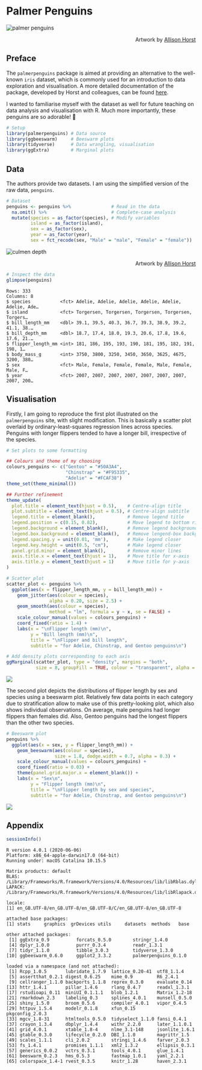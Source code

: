 Palmer Penguins
================

![palmer penguins](palmer-penguins.png)

<div style="text-align: right">

Artwork by [Allison Horst](https://www.allisonhorst.com)

</div>

## Preface

The `palmerpenguins` package is aimed at providing an alternative to the
well-known `iris` dataset, which is commonly used for an introduction to
data exploration and visualisation. A more detailed documentation of the
package, developed by Horst and colleagues, can be found
[here](https://allisonhorst.github.io/palmerpenguins/).

I wanted to familiarise myself with the dataset as well for future
teaching on data analysis and visualisation with R. Much more
importantly, these penguins are so adorable\! 🐧

``` r
# Setup
library(palmerpenguins) # Data source
library(ggbeeswarm)     # Beeswarm plots
library(tidyverse)      # Data wrangling, visualisation
library(ggExtra)        # Marginal plots
```

## Data

The authors provide two datasets. I am using the simplified version of
the raw data, `penguins`.

``` r
# Dataset
penguins <- penguins %>%               # Read in the data
  na.omit() %>%                        # Complete-case analysis
  mutate(species = as_factor(species), # Modify variables
         island = as_factor(island),
         sex = as_factor(sex),
         year = as_factor(year),
         sex = fct_recode(sex, "Male" = "male", "Female" = "female"))
```

![culmen depth](culmen_depth.png)

<div style="text-align: right">

Artwork by [Allison Horst](https://www.allisonhorst.com)

</div>

``` r
# Inspect the data
glimpse(penguins)
```

    Rows: 333
    Columns: 8
    $ species           <fct> Adelie, Adelie, Adelie, Adelie, Adelie, Adelie, Ade…
    $ island            <fct> Torgersen, Torgersen, Torgersen, Torgersen, Torgers…
    $ bill_length_mm    <dbl> 39.1, 39.5, 40.3, 36.7, 39.3, 38.9, 39.2, 41.1, 38.…
    $ bill_depth_mm     <dbl> 18.7, 17.4, 18.0, 19.3, 20.6, 17.8, 19.6, 17.6, 21.…
    $ flipper_length_mm <int> 181, 186, 195, 193, 190, 181, 195, 182, 191, 198, 1…
    $ body_mass_g       <int> 3750, 3800, 3250, 3450, 3650, 3625, 4675, 3200, 380…
    $ sex               <fct> Male, Female, Female, Female, Male, Female, Male, F…
    $ year              <fct> 2007, 2007, 2007, 2007, 2007, 2007, 2007, 2007, 200…

## Visualisation

Firstly, I am going to reproduce the first plot illustrated on the
`palmerpenguins` site, with slight modification. This is basically a
scatter plot overlaid by ordinary-least-squares regression lines across
species. Penguins with longer flippers tended to have a longer bill,
irrespective of the species.

``` r
# Set plots to some formatting

## Colours and theme of my choosing
colours_penguins <- c("Gentoo" = "#50A3A4",
                      "Chinstrap" = "#F95335",
                      "Adelie" = "#FCAF38")
theme_set(theme_minimal())

## Further refinement
theme_update(
  plot.title = element_text(hjust = 0.5),    # Centre-align title
  plot.subtitle = element_text(hjust = 0.5), # Centre-align subtitle
  legend.title = element_blank(),            # Remove legend title
  legend.position = c(0.15, 0.82),           # Move legend to bottom right
  legend.background = element_blank(),       # Remove legend background
  legend.box.background = element_blank(),   # Remove lengend-box background
  legend.spacing.y = unit(0.01, 'mm'),       # Make legend closer
  legend.key.height = unit(0.5, "cm"),       # Make legend closer
  panel.grid.minor = element_blank(),        # Remove minor lines
  axis.title.x = element_text(hjust = 1),    # Move title for x-axis
  axis.title.y = element_text(hjust = 1)     # Move title for y-axis
)
```

``` r
# Scatter plot
scatter_plot <- penguins %>% 
  ggplot(aes(x = flipper_length_mm, y = bill_length_mm)) +
    geom_jitter(aes(colour = species),
                alpha = 0.20, size = 2.5) +
    geom_smooth(aes(colour = species),
                method = "lm", formula = y ~ x, se = FALSE) +
    scale_colour_manual(values = colours_penguins) +
    coord_fixed(ratio = 1.4) +
    labs(x = "\nFlipper length (mm)\n",
         y = "Bill length (mm)\n",
         title = "\nFlipper and bill length",
         subtitle = "for Adelie, Chinstrap, and Gentoo penguins\n")

# Add density plots corresponding to each axis
ggMarginal(scatter_plot, type = "density", margins = "both",
           size = 8, groupFill = TRUE, colour = "transparent", alpha = 0.25)
```

<img src="palmer-penguins_files/figure-gfm/scatter-plot-1.png" style="display: block; margin: auto;" />

The second plot depicts the distributions of flipper length by sex and
species using a beeswarm plot. Relatively few data points in each
category due to stratification allow to make use of this pretty-looking
plot, which also shows individual observations. On average, male
penguins had longer flippers than females did. Also, Gentoo penguins had
the longest flippers than the other two species.

``` r
# Beeswarm plot
penguins %>% 
  ggplot(aes(x = sex, y = flipper_length_mm)) +
    geom_beeswarm(aes(colour = species),
                  size = 1.8, dodge.width = 0.7, alpha = 0.3) +
    scale_colour_manual(values = colours_penguins) +
    coord_fixed(ratio = 0.03) +
    theme(panel.grid.major.x = element_blank()) +
    labs(x = "Sex\n",
         y = "Flipper length (mm)\n",
         title = "\nFlipper length by sex and species",
         subtitle = "for Adelie, Chinstrap, and Gentoo penguins\n")
```

<img src="palmer-penguins_files/figure-gfm/beeswarm-plot-1.png" style="display: block; margin: auto;" />

## Appendix

``` r
sessionInfo()
```

``` 
R version 4.0.1 (2020-06-06)
Platform: x86_64-apple-darwin17.0 (64-bit)
Running under: macOS Catalina 10.15.5

Matrix products: default
BLAS:   /Library/Frameworks/R.framework/Versions/4.0/Resources/lib/libRblas.dylib
LAPACK: /Library/Frameworks/R.framework/Versions/4.0/Resources/lib/libRlapack.dylib

locale:
[1] en_GB.UTF-8/en_GB.UTF-8/en_GB.UTF-8/C/en_GB.UTF-8/en_GB.UTF-8

attached base packages:
[1] stats     graphics  grDevices utils     datasets  methods   base     

other attached packages:
 [1] ggExtra_0.9          forcats_0.5.0        stringr_1.4.0       
 [4] dplyr_1.0.0          purrr_0.3.4          readr_1.3.1         
 [7] tidyr_1.1.0          tibble_3.0.3         tidyverse_1.3.0     
[10] ggbeeswarm_0.6.0     ggplot2_3.3.2        palmerpenguins_0.1.0

loaded via a namespace (and not attached):
 [1] Rcpp_1.0.5       lubridate_1.7.9  lattice_0.20-41  utf8_1.1.4      
 [5] assertthat_0.2.1 digest_0.6.25    mime_0.9         R6_2.4.1        
 [9] cellranger_1.1.0 backports_1.1.8  reprex_0.3.0     evaluate_0.14   
[13] httr_1.4.1       pillar_1.4.6     rlang_0.4.7      readxl_1.3.1    
[17] rstudioapi_0.11  miniUI_0.1.1.1   blob_1.2.1       Matrix_1.2-18   
[21] rmarkdown_2.3    labeling_0.3     splines_4.0.1    munsell_0.5.0   
[25] shiny_1.5.0      broom_0.5.6      compiler_4.0.1   vipor_0.4.5     
[29] httpuv_1.5.4     modelr_0.1.8     xfun_0.15        pkgconfig_2.0.3 
[33] mgcv_1.8-31      htmltools_0.5.0  tidyselect_1.1.0 fansi_0.4.1     
[37] crayon_1.3.4     dbplyr_1.4.4     withr_2.2.0      later_1.1.0.1   
[41] grid_4.0.1       xtable_1.8-4     nlme_3.1-148     jsonlite_1.6.1  
[45] gtable_0.3.0     lifecycle_0.2.0  DBI_1.1.0        magrittr_1.5    
[49] scales_1.1.1     cli_2.0.2        stringi_1.4.6    farver_2.0.3    
[53] fs_1.4.1         promises_1.1.1   xml2_1.3.2       ellipsis_0.3.1  
[57] generics_0.0.2   vctrs_0.3.1      tools_4.0.1      glue_1.4.1      
[61] beeswarm_0.2.3   hms_0.5.3        fastmap_1.0.1    yaml_2.2.1      
[65] colorspace_1.4-1 rvest_0.3.5      knitr_1.28       haven_2.3.1     
```
